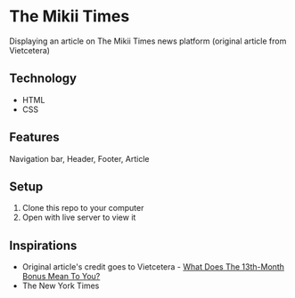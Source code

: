 # The Mikii Times
Displaying an article on The Mikii Times news platform (original article from Vietcetera)

## Technology
- HTML
- CSS

## Features
Navigation bar, Header, Footer, Article

## Setup
1. Clone this repo to your computer
2. Open with live server to view it

## Inspirations 
- Original article's credit goes to Vietcetera - [What Does The 13th-Month Bonus Mean To You?]( https://vietcetera.com/en/what-does-the-13th-month-bonus-mean-to-you)
- The New York Times

